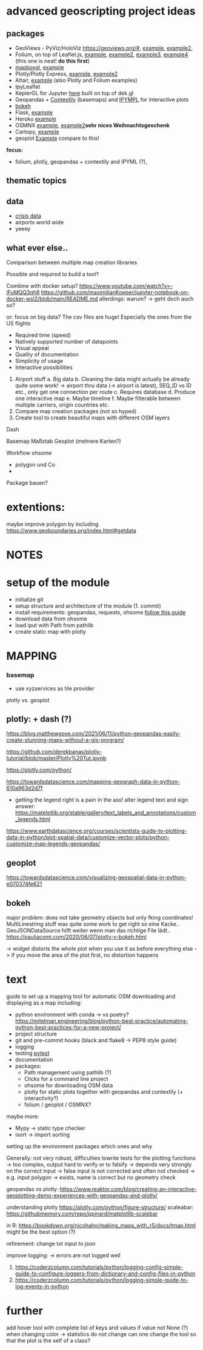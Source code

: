 # advanced geoscripting project ideas

## packages
- GeoViews - PyViz/HoloViz https://geoviews.org/#, [example](https://towardsdatascience.com/interactive-geospatial-data-visualization-with-geoviews-in-python-7d5335c8efd1), [example2](https://towardsdatascience.com/how-to-visualize-data-on-top-of-a-map-in-python-using-the-geoviews-library-c4f444ca2929),
- Folium, on top of Leaflet.js, [example](https://codeburst.io/how-i-understood-displaying-interactive-maps-using-python-leaflet-js-and-folium-bd9b98c26e0e), [example2](https://python-bloggers.com/2020/12/how-to-make-stunning-interactive-maps-with-python-and-folium-in-minutes/), [example3](https://medium.com/@saidakbarp/interactive-map-visualization-with-folium-in-python-2e95544d8d9b), [example4](https://blog.prototypr.io/interactive-maps-with-python-part-1-aa1563dbe5a9) (this one is neat! **do this first**)
- [mapboxgl](https://github.com/mapbox/mapboxgl-jupyter), [example](https://www.earthdatascience.org/courses/scientists-guide-to-plotting-data-in-python/plot-spatial-data/customize-raster-plots/interactive-maps/)
- Plotly/Plotly Express, [example](https://python.plainenglish.io/how-to-create-a-interative-map-using-plotly-express-geojson-to-brazil-in-python-fb5527ae38fc), [example2](https://www.jphwang.com/interactive-maps-with-python-pandas-and-plotly/)
- Altair, [example](https://prog.world/how-to-make-an-interactive-map-using-python-and-open-source-libraries/) (also Plotly and Folium examples)
- IpyLeaflet
- KeplerGL for Jupyter [here](https://github.com/keplergl/kepler.gl/blob/master/docs/keplergl-jupyter/README.md) built on top of dek.gl
- Geopandas + [Contextily](https://github.com/geopandas/contextily) (basemaps) and [IPYMPL](https://github.com/matplotlib/ipympl) for interactive plots
- [bokeh](https://docs.bokeh.org/en/latest/index.html)
- Flask, [example](https://developer.here.com/blog/here-map-with-python-flask)
- Heroku [example](https://medium.com/analytics-vidhya/data-visualization-deploying-an-interactive-map-as-a-web-app-with-heroku-51a323029e4)
- OSMNX [example](https://towardsdatascience.com/making-artistic-maps-with-python-9d37f5ea8af0), [example2](https://towardsdatascience.com/creating-beautiful-maps-with-python-6e1aae54c55c)**sehr nices Weihnachtsgeschenk**
- Cartopy, [example](https://rabernat.github.io/research_computing_2018/maps-with-cartopy.html)
- geoplot [Example](https://residentmario.github.io/geoplot/user_guide/Customizing_Plots.html) compare to this!

**focus:**
- folium, plotly, geopandas + contextily and IPYML (?),

## thematic topics



## data
- [crisis data](https://acleddata.com/data-export-tool/)
- airports world wide
- yeeey


## what ever else..

Comparison between multiple map creation libraries

Possible and required to build a tool?


Combine with docker setup?
https://www.youtube.com/watch?v=-lFuMQQ3qh8
https://github.com/maximilianKoeper/jupyter-notebook-on-docker-wsl2/blob/main/README.md
allerdings: warum? -> geht doch auch so?

or: focus on big data? The csv files are huge! Especially the ones from the US flights


-	Required time (speed)
-	Natively supported number of datapoints
-	Visual appeal
-	Quality of documentation
-	Simplicity of usage
-	Interactive possibilities


1.	Airport stuff
a.	Big data
b.	Cleaning the data might actually be already quite some work! -> airport thru data (-> airport is latest), SEQ_ID vs ID etc., only get one connection per route
c.	Requires database
d.	Produce one interactive map
e.	Maybe timeline
f.	Maybe filterable between multiple carriers, origin countries etc.
2.	Compare map creation packages (not so hyped)
3.	Create tool to create beautiful maps with different OSM layers

Dash

Basemap
Maßstab
Geoplot (mehrere Karten?)

Workflow ohsome
+ polygon und Co
+


Package bauen?


# extentions:
maybe improve polygon by including https://www.geoboundaries.org/index.html#getdata


# NOTES

# setup of the module
- initialize git
- setup structure and architecture of the module (1. commit)
- install requirements: geopandas, requests, ohsome [follow this guide](https://pypi.org/project/ohsome/)
- download data from ohsome
- load iput with Path from pathlib
- create static map with plotly



# MAPPING
### basemap
- use xyzservices as tile provider



plotly vs. geoplot


## plotly: + dash (?)
https://blog.matthewgove.com/2021/06/11/python-geopandas-easily-create-stunning-maps-without-a-gis-program/

https://github.com/derekbanas/plotly-tutorial/blob/master/Plotly%20Tut.ipynb

https://plotly.com/python/

https://towardsdatascience.com/mapping-geograph-data-in-python-610a963d2d7f

- getting the legend right is a pain in the ass!
alter legend text and sign answer: https://matplotlib.org/stable/gallery/text_labels_and_annotations/custom_legends.html



https://www.earthdatascience.org/courses/scientists-guide-to-plotting-data-in-python/plot-spatial-data/customize-vector-plots/python-customize-map-legends-geopandas/


## geoplot
https://towardsdatascience.com/visualizing-geospatial-data-in-python-e070374fe621




## bokeh
major problem: does not take geometry objects but only fking coordinates! MultiLinestring stuff was quite some work to get right
so eine Kacke.. GeoJSONDataSource hilft weiter wenn man das richtige File lädt..
https://pauliacomi.com/2020/06/07/plotly-v-bokeh.html

-> widget distorts the whole plot when you use it as before everything else
-> if you move the area of the plot first, no distortion happens

# text

guide to set up a mapping tool for automatic OSM downloading and displaying as a map
including:
- python environment with conda -> vs poetry? https://mitelman.engineering/blog/python-best-practice/automating-python-best-practices-for-a-new-project/
- project structure
- git and pre-commit hooks (black and flake8 -> PEP8 style guide)
- logging
- testing [pytest](https://mitelman.engineering/blog/python-best-practice/automating-python-best-practices-for-a-new-project/)
- documentation
- packages:
    - Path management using pathlib (?)
    - Clicks for a command line project
    - ohsome for downloading OSM data
    - plotly for static plots together with geopandas and contextily (+ interactivity?)
    - folium / geoplot / OSMNX?

maybe more:
- Mypy -> static type checker
- isort -> import sorting

setting up the environment
packages which ones and why

Generally: not very robust, difficulties towrite tests for the plotting functions -> too complex, output hard to verify or to falsify
-> depends very strongly on the correct input -> false input is not corrected and often not checked -> e.g. input polygon -> exists, name is correct but no geometry check


geopandas vs plotly: https://www.reaktor.com/blog/creating-an-interactive-geoplotting-demo-experiences-with-geopandas-and-plotly/


understanding plotly
https://plotly.com/python/figure-structure/
scaleabar: https://githubmemory.com/repo/ppinard/matplotlib-scalebar

in R:
https://bookdown.org/nicohahn/making_maps_with_r5/docs/tmap.html
might be the best option (?)



refinement:
change txt input to json

improve logging: -> errors are not logged well
1. https://coderzcolumn.com/tutorials/python/logging-config-simple-guide-to-configure-loggers-from-dictionary-and-config-files-in-python
2. https://coderzcolumn.com/tutorials/python/logging-simple-guide-to-log-events-in-python


# further
add hover tool with complete list of keys and values if value not None (?)
when changing color -> statistics do not change
can one change the tool so that the plot is the self of a class?
